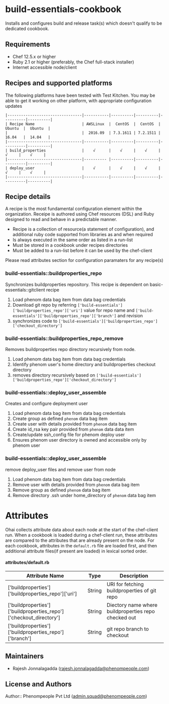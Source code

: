 build-essentials-cookbook
=========================
Installs and configures  build and release task(s) which doesn't qualify to be dedicated cookbook.

Requirements
------------
* Chef 12.5.x or higher
* Ruby 2.1 or higher (preferably, the Chef full-stack installer)
* Internet accessible node/client 

Recipes and supported platforms
-------------------------------
The following platforms have been tested with Test Kitchen. You may be 
able to get it working on other platform, with appropriate configuration updates

```
|---------------------------------|-----------|----------|----------|----------|----------|
| Recipe Name                     | AWSLinux  |  CentOS  |  CentOS  |  Ubuntu  |  Ubuntu  |
|                                 |  2016.09  | 7.3.1611 | 7.2.1511 |  16.04   |  14.04   | 
|---------------------------------|-----------|----------|----------|----------|----------|
| build_properties                |    √      |    √     |    √     |    √     |    √     |    
|---------------------------------|---------- |----------|----------|----------|----------|
| deploy_user                     |    √      |    √     |    √     |    √     |    √     |    
|---------------------------------|-----------|----------|----------|----------|----------|

```
Recipe details
----------------

A recipe is the most fundamental configuration element within the organization. Receipe is authored using 
Chef resources (DSL) and Ruby designed to read and behave in a predictable manner.

* Recipe is a collection of resource(a statement of configuration),
  and additional ruby code supported from libraries as and when required
* Is always executed in the same order as listed in a run-list 
* Must be stored in a cookbook under recipes directories
* Must be added to a run-list before it can be used by the chef-client

Please read attributes section for configuration paramaters for any recipe(s)

### build-essentials::buildproperties_repo

Synchronizes buildproperties repository. This recipe is dependent on basic-essentials::gitclient recipe

1. Load phenom data bag item from data bag credentials
1. Download git repo by referring `['build-essentials']['buildproperties_repo']['uri']` value for repo name and `['build-essentials']['buildproperties_repo']['branch']` and revision 
1. synchronizes code to `['build-essentials']['buildproperties_repo']['checkout_directory']`

### build-essentials::buildproperties_repo_remove

Removes buildproperties repo directory recursively from node.

1. Load phenom data bag item from data bag credentials
1. Identify phenom user's home directory and buildproperties checkout directory
1. removes directory recursively based on `['build-essentials']['buildproperties_repo']['checkout_directory']`

### build-essentials::deploy_user_assemble

Creates and configure deployment user

1. Load phenom data bag item from data bag credentials
1. Create group as defined `phenom` data bag item
1. Create user with details provided from `phenom` data bag item
1. Create id_rsa key pair provided from `phenom` data data item
1. Create/update ssh_config file for phenom deploy user
1. Ensures phenom user directory is owned and accessible only by phenom user

### build-essentials::deploy_user_assemble

remove deploy_user files and remove user from node

1. Load phenom data bag item from data bag credentials
1. Remove user with details provided from `phenom` data bag item
1. Remove group as defined `phenom` data bag item
1. Remove directory .ssh under home_directory of `phenom` data bag item


Attributes
====
Ohai collects attribute data about each node at the start of the chef-client run.
When a cookbook is loaded during a chef-client run, these attributes are compared to the attributes that are already present on the node.
For each cookbook, attributes in the `default.rb` file are loaded first, and then additional attribute files(if present are loaded) in lexical sorted order.


#### attributes/default.rb

|Attribute Name                                                      | Type          | Description                                               |
|--------------------------------------------------------------------|---------------|-----------------------------------------------------------|
|['buildproperties']['buildproperties_repo']['uri']                  | String        | URI for fetching buildproperties of git repo              |
|['buildproperties']['buildproperties_repo']['checkout_directory']   | String        | Diectory name where buildproperties repo checked out      |
|['buildproperties']['buildproperties_repo']['branch']               | String        | git repo branch to checkout                               |


## Maintainers

* Rajesh Jonnalagadda (<rajesh.jonnalagadda@phenompeople.com>)

## License and Authors

Author:: Phenompeople Pvt Ltd (<admin.squad@phenompeople.com>)

